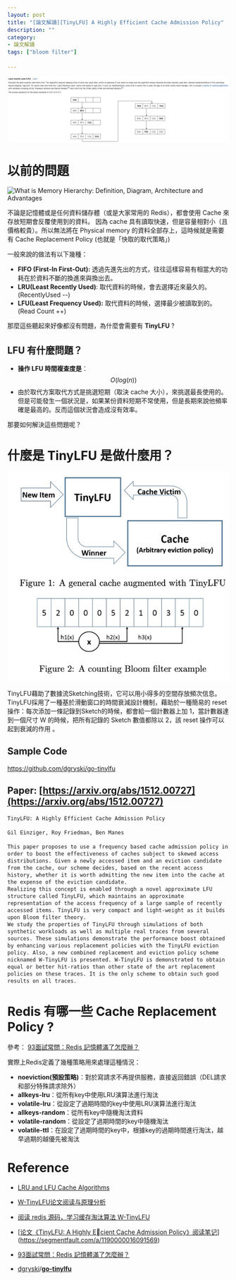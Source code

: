 ```yaml
---
layout: post
title: "[論文解讀][TinyLFU] A Highly Efficient Cache Admission Policy"
description: ""
category: 
- 論文解讀
tags: ["bloom filter"]

---
```


![image-20220504162659830](../images/2021/image-20220504162659830.png)

# 以前的問題 

![What is Memory Hierarchy: Definition, Diagram, Architecture and Advantages](https://www.elprocus.com/wp-content/uploads/Memory-Hierarchy.jpg)

不論是記憶體或是任何資料儲存體（或是大家常用的 Redis），都會使用 Cache 來存放短期會反覆使用到的資料。 因為 cache 具有讀取快速，但是容量相對小（且價格較貴）。所以無法將在 Physical memory 的資料全部存上，這時候就是需要有 Cache Replacement Policy (也就是「快取的取代策略」)

一般來說的做法有以下幾種：

- **FIFO (First-In First-Out):** 透過先進先出的方式，往往這樣容易有相當大的功耗在於資料不斷的換進來與換出去。
- **LRU(Least Recently Used)**: 取代資料的時候，會去選擇近來最久的。   (RecentlyUsed --)
- **LFU(Least Frequency Used):** 取代資料的時候，選擇最少被讀取到的。 (Read Count ++)

那麼這些聽起來好像都沒有問題，為什麼會需要有 **TinyLFU** ?

## LFU 有什麼問題？

- **操作 LFU 時間複查度是**： $$O(log(n))$$
- 由於取代方案取代方式是挑選短期（取決 cache 大小），來挑選最長使用的。 但是可能發生一個狀況是，如果某份資料短期不常使用，但是長期來說他頻率確是最高的。反而這個狀況會造成沒有效率。

那要如何解決這些問題呢？

# 什麼是 TinyLFU 是做什麼用？

![image-20220504173929676](../images/2021/image-20220504173929676.png)

TinyLFU藉助了數據流Sketching技術，它可以用小得多的空間存放頻次信息。TinyLFU採用了一種基於滑動窗口的時間衰減設計機制，藉助於一種簡易的 reset 操作：每次添加一條記錄到Sketch的時候，都會給一個計數器上加 1，當計數器達到一個尺寸 W 的時候，把所有記錄的 Sketch 數值都除以 2，該 reset 操作可以起到衰減的作用 。




## Sample Code

https://github.com/dgryski/go-tinylfu



## Paper: [https://arxiv.org/abs/1512.00727](https://arxiv.org/abs/1512.00727)

```
TinyLFU: A Highly Efficient Cache Admission Policy

Gil Einziger, Roy Friedman, Ben Manes

This paper proposes to use a frequency based cache admission policy in order to boost the effectiveness of caches subject to skewed access distributions. Given a newly accessed item and an eviction candidate from the cache, our scheme decides, based on the recent access history, whether it is worth admitting the new item into the cache at the expense of the eviction candidate.
Realizing this concept is enabled through a novel approximate LFU structure called TinyLFU, which maintains an approximate representation of the access frequency of a large sample of recently accessed items. TinyLFU is very compact and light-weight as it builds upon Bloom filter theory.
We study the properties of TinyLFU through simulations of both synthetic workloads as well as multiple real traces from several sources. These simulations demonstrate the performance boost obtained by enhancing various replacement policies with the TinyLFU eviction policy. Also, a new combined replacement and eviction policy scheme nicknamed W-TinyLFU is presented. W-TinyLFU is demonstrated to obtain equal or better hit-ratios than other state of the art replacement policies on these traces. It is the only scheme to obtain such good results on all traces.
```



# Redis 有哪一些 Cache Replacement Policy ?

參考： [93面試常問：Redis 記憶體滿了怎麼辦？](https://iter01.com/557774.html)

實際上Redis定義了幾種策略用來處理這種情況：

- **noeviction(預設策略)**：對於寫請求不再提供服務，直接返回錯誤（DEL請求和部分特殊請求除外）
- **allkeys-lru**：從所有key中使用LRU演算法進行淘汰
- **volatile-lru**：從設定了過期時間的key中使用LRU演算法進行淘汰
- **allkeys-random**：從所有key中隨機淘汰資料
- **volatile-random**：從設定了過期時間的key中隨機淘汰
- **volatile-ttl**：在設定了過期時間的key中，根據key的過期時間進行淘汰，越早過期的越優先被淘汰






# Reference

- [LRU and LFU Cache Algorithms](https://xuri.me/2016/08/13/lru-and-lfu-cache-algorithms.html)

- [W-TinyLFU论文阅读与原理分析​](https://www.modb.pro/db/218970)

- [阅读 redis 源码，学习缓存淘汰算法 W-TinyLFU](https://mytechshares.com/2021/11/07/redis-known-lru-wtinylfu/)

- [[论文《TinyLFU: A Highly Ecient Cache Admission Policy》阅读笔记](https://segmentfault.com/a/1190000016091569)](https://segmentfault.com/a/1190000016091569)

-  [93面試常問：Redis 記憶體滿了怎麼辦？](https://iter01.com/557774.html)

- [dgryski](https://github.com/dgryski)/**[go-tinylfu](https://github.com/dgryski/go-tinylfu)**
